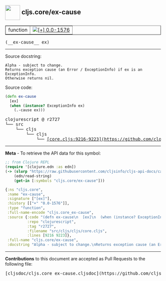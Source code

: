 ## <img width="48px" valign="middle" src="http://i.imgur.com/Hi20huC.png"> cljs.core/ex-cause

 <table border="1">
<tr>

<td>function</td>
<td><a href="https://github.com/cljsinfo/cljs-api-docs/tree/0.0-1576"><img valign="middle" alt="[+] 0.0-1576" src="https://img.shields.io/badge/+-0.0--1576-lightgrey.svg"></a> </td>
</tr>
</table>

 <samp>
(__ex-cause__ ex)<br>
</samp>

---




Source docstring:

```
Alpha - subject to change.
Returns exception cause (an Error / ExceptionInfo) if ex is an
ExceptionInfo.
Otherwise returns nil.
```

Source code:

```clj
(defn ex-cause
  [ex]
  (when (instance? ExceptionInfo ex)
    (.-cause ex)))
```

 <pre>
clojurescript @ r2727
└── src
    └── cljs
        └── cljs
            └── <ins>[core.cljs:9216-9223](https://github.com/clojure/clojurescript/blob/r2727/src/cljs/cljs/core.cljs#L9216-L9223)</ins>
</pre>


---

__Meta__ - To retrieve the API data for this symbol:

```clj
;; from Clojure REPL
(require '[clojure.edn :as edn])
(-> (slurp "https://raw.githubusercontent.com/cljsinfo/cljs-api-docs/catalog/cljs-api.edn")
    (edn/read-string)
    (get-in [:symbols "cljs.core/ex-cause"]))
```

```clj
{:ns "cljs.core",
 :name "ex-cause",
 :signature ["[ex]"],
 :history [["+" "0.0-1576"]],
 :type "function",
 :full-name-encode "cljs.core_ex-cause",
 :source {:code "(defn ex-cause\n  [ex]\n  (when (instance? ExceptionInfo ex)\n    (.-cause ex)))",
          :repo "clojurescript",
          :tag "r2727",
          :filename "src/cljs/cljs/core.cljs",
          :lines [9216 9223]},
 :full-name "cljs.core/ex-cause",
 :docstring "Alpha - subject to change.\nReturns exception cause (an Error / ExceptionInfo) if ex is an\nExceptionInfo.\nOtherwise returns nil."}

```

---

__Contributions__ to this document are accepted as Pull Requests to the following file:

 <pre>
[cljsdoc/cljs.core_ex-cause.cljsdoc](https://github.com/cljsinfo/cljs-api-docs/blob/master/cljsdoc/cljs.core_ex-cause.cljsdoc)
</pre>

